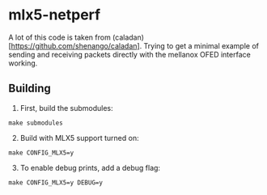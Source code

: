 # mlx5-netperf
A lot of this code is taken from (caladan)[https://github.com/shenango/caladan]. Trying to get a minimal example of
sending and receiving packets directly with the mellanox OFED interface working.

## Building
1. First, build the submodules:
```
make submodules
```

2. Build with MLX5 support turned on:
```
make CONFIG_MLX5=y
```

3. To enable debug prints, add a debug flag:
```
make CONFIG_MLX5=y DEBUG=y
```
